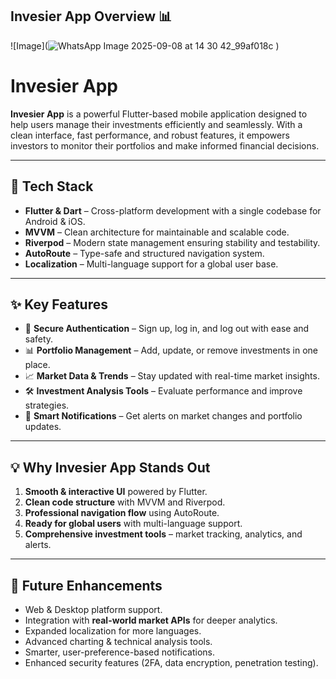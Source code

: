 ## Invesier App Overview 📊

![Image](![WhatsApp Image 2025-09-08 at 14 30 42_99af018c](https://github.com/user-attachments/assets/19f2f4a4-bd9b-433d-86f1-f6ff01628b66)
)


# Invesier App

**Invesier App** is a powerful Flutter-based mobile application designed to help users manage their investments efficiently and seamlessly. With a clean interface, fast performance, and robust features, it empowers investors to monitor their portfolios and make informed financial decisions.

---

## 🚀 Tech Stack

- **Flutter & Dart** – Cross-platform development with a single codebase for Android & iOS.  
- **MVVM** – Clean architecture for maintainable and scalable code.  
- **Riverpod** – Modern state management ensuring stability and testability.  
- **AutoRoute** – Type-safe and structured navigation system.  
- **Localization** – Multi-language support for a global user base.  

---

## ✨ Key Features

- 🔐 **Secure Authentication** – Sign up, log in, and log out with ease and safety.  
- 📊 **Portfolio Management** – Add, update, or remove investments in one place.  
- 📈 **Market Data & Trends** – Stay updated with real-time market insights.  
- 🛠️ **Investment Analysis Tools** – Evaluate performance and improve strategies.  
- 🔔 **Smart Notifications** – Get alerts on market changes and portfolio updates.

---

## 💡 Why Invesier App Stands Out

1. **Smooth & interactive UI** powered by Flutter.  
2. **Clean code structure** with MVVM and Riverpod.  
3. **Professional navigation flow** using AutoRoute.  
4. **Ready for global users** with multi-language support.  
5. **Comprehensive investment tools** – market tracking, analytics, and alerts.

---

## 🔮 Future Enhancements

- Web & Desktop platform support.  
- Integration with **real-world market APIs** for deeper analytics.  
- Expanded localization for more languages.  
- Advanced charting & technical analysis tools.  
- Smarter, user-preference-based notifications.  
- Enhanced security features (2FA, data encryption, penetration testing).

